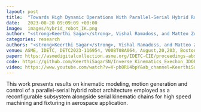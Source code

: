 ```yaml
---
layout: post
title:  "Towards High Dynamic Operations With Parallel-Serial Hybrid Robots"
date:   2023-08-20 09:09:09 +00:00
image:  images/hybrid_robot_IK.png
author: "<strong>Keerthi Sagar</strong>, Vishal Ramadoss, and Matteo Zoppi"
categories: research
authors: "<strong>Keerthi Sagar</strong>, Vishal Ramadoss, and Matteo Zoppi"
venue: ASME, IDETC, DETC2023-116954, V008T08A064, August,20,203, Boston, USA
paper: https://asmedigitalcollection.asme.org/IDETC-CIE/proceedings-abstract/IDETC-CIE2023/87363/1170749
code: https://github.com/KeerthiSagarSN/Inverse_Kinematics_Exechon_3DOF
video: https://www.youtube.com/watch?v=V-pb8RU4bpY&ab_channel=KeerthiSagar
---
```

This work presents results on kinematic modeling, motion generation and control of a 
parallel-serial hybrid robot architecture employed as a reconfigurable subsystem alongside serial kinematic chains for high speed machining and fixturing in aerospace application.
